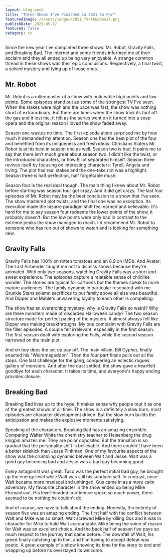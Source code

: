 ```yaml
---
layout: blog-post
title: "Three Shows I've Finished in 2021 So Far"
featuredImage: /assets/images/2021_TV/thumbnail.png
publishDate: 2021-05-17
featured: false
category: tv
---
```


Since the new year I've completed three shows: Mr. Robot, Gravity Falls, and Breaking Bad. The internet and some friends informed me of their acclaim and they all ended up being very enjoyable. A strange common thread in these shows was their epic conclusions. Respectively, a final twist, a solved mystery and tying up of loose ends.

## Mr. Robot

Mr. Robot is a rollercoaster of a show with noticeable high points and low points. Some episodes stand out as some of the strongest TV I've seen. When the stakes were high and the pace was fast, the show was nothing short of extraordinary. But there are times when the show took its foot off the gas and it lost me. It felt as the series went on it turned into a soap opera and the original reason I loved the show faded away.

Season one wastes no time. The first episode alone surprised me by how much it demanded my attention. Season one had the best plot of the four and benefited from its uniqueness and fresh ideas. Christians Slaters Mr. Robot is at his best in season one as well. Season two is bad. It pains me to say that there isn't much great about season two. I didn't like the twist, or the introduced characters, or how Elliot separated himself. Season three revives itself by focusing on interesting characters: Tyrell, Angela and Irving. The plot had real stakes and the one-take riot was a highlight. Season three is half perfection, half forgettable mush.

Season four is the real deal though. The main thing I knew about Mr. Robot before starting was season four got crazy. And it did get crazy. The last four episodes of Mr. Robot may be the best conclusion to a show that I've seen. The show mastered plot twists, and the final one was no exception. Its execution made the bizarre paradigm shift feel earned and believable. It's hard for me to say season four redeems the lower points of the show, it probably doesn't. But the low points were only bad in contrast to the extreme peaks the show managed to reach. I'd recommend Mr. Robot to someone who has run out of shows to watch and is looking for something new.

## Gravity Falls

Gravity Falls has 100% on rotten tomatoes and an 8.9 on IMDb. And Avatar: The Last Airbender taught me not to dismiss shows because they're animated. With only two seasons, watching Gravity Falls was a short and sweet experience. The episodes capture a relatable sense of childlike wonder. The stories are typical for cartoons but the themes speak to more mature audiences. The family dynamic in particular resonated with me. Grunkle Stans solemn sacrifices to put family above all else was beautiful. And Dipper and Mable's unwavering loyalty to each other is compelling.

The show has an overarching mystery: why is Gravity Falls so weird? Why are there monsters made of discarded Halloween candy? The two season structure made for perfect pacing of the mystery. It almost always felt like Dipper was making breakthroughs. My one complaint with Gravity Falls are the filler episodes. A couple felt irrelevant, especially in the first season. The first season dealt with exploring the Falls, while the second season narrowed on the main plot.

And oh boy does the set up pay off. The main villain, Bill Cypher, finally enacted his "Weirdmageddon". Then the four part finale pulls out all the stops. One last challenge for the gang, conquering an eclectic rogues gallery of monsters. And after the dust settled, the show gave a heartfelt goodbye for each character. It takes its time, and everyone's happy ending provides closure.

## Breaking Bad

Breaking Bad lives up to the hype. It makes sense why people tout it as one of the greatest shows of all time. The show is a definitely a slow burn, most episodes are character development driven. But the slow burn builds the anticipation and makes the explosive moments satisfying.

Speaking of the characters, Breaking Bad has an amazing ensemble. Comparing Walter White the chemistry teacher to Heisenberg the drug kingpin amazes me. They are polar opposites. But the transition is so gradual that the personality shift is believable. And there couldn't have been a better sidekick than Jesse Pinkman. One of my favourite aspects of the show was the crumbling dynamic between Walt and Jesse. Walt was a good guy becoming bad and Jesse was a bad guy becoming good.

Every antagonist was great. Tuco was the perfect initial bad guy, he brought up the energy level while Walt was still his subdued self. In contrast, once Walt became more maniacal and unhinged, Gus came in as a more calm adversary. My favourite character in the show ended up being Mike Ehrmantraut. His level-headed confidence spoke so much power, there seemed to be nothing he couldn't do.

And of course, we have to talk about the ending. Honestly, the entirety of season five was an amazing ending. The first half with the conflict between Walt and Mike was so smart. Walt screwed Mike by killing Gus and it was in character for Mike to hold Walt accountable. Mike being the voice of reason for Walt was an excellent choice. And the back half of season five pays so much respect to the journey that came before. The downfall of Walt, his greed finally catching up to him, and him having to accept defeat was poetic. A great example of a show knowing its time for the story to end and wrapping up before its overstayed its welcome.
